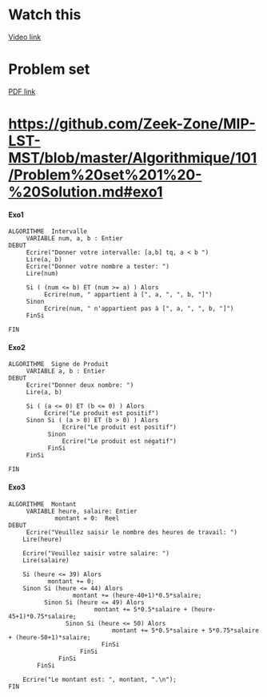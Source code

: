 # Watch this

[Video link](https://www.youtube.com/playlist?list=PLF2W_rB6QiYBZl59v_ueRM8kcUKQMPBGS)
# Problem set
[PDF link](https://github.com/DgrinderHZ/MIP/blob/master/Langage%20C/S3/Problem%20Set%201.pdf)

# https://github.com/Zeek-Zone/MIP-LST-MST/blob/master/Algorithmique/101/Problem%20set%201%20-%20Solution.md#exo1

#### Exo1

```
ALGORITHME  Intervalle
     VARIABLE num, a, b : Entier
DEBUT
     Ecrire("Donner votre intervalle: [a,b] tq, a < b ")
     Lire(a, b)
     Ecrire("Donner votre nombre a tester: ")
     Lire(num)
     
     Si ( (num <= b) ET (num >= a) ) Alors
          Ecrire(num, " appartient à [", a, ", ", b, "]")
     Sinon 
          Ecrire(num, " n'appartient pas à [", a, ", ", b, "]")
     FinSi
     
FIN
```
#### Exo2

```
ALGORITHME  Signe de Produit
     VARIABLE a, b : Entier
DEBUT
     Ecrire("Donner deux nombre: ")
     Lire(a, b)
     
     Si ( (a <= 0) ET (b <= 0) ) Alors
          Ecrire("Le produit est positif")
     Sinon Si ( (a > 0) ET (b > 0) ) Alors
               Ecrire("Le produit est positif")
           Sinon
               Ecrire("Le produit est négatif")
           FinSi
     FinSi
     
FIN
```

#### Exo3

```
ALGORITHME  Montant
     VARIABLE heure, salaire: Entier
	         montant = 0:  Reel
DEBUT
     Ecrire("Veuillez saisir le nombre des heures de travail: ")
	Lire(heure)

	Ecrire("Veuillez saisir votre salaire: ")
	Lire(salaire)

	Si (heure <= 39) Alors
           montant += 0;
	Sinon Si (heure <= 44) Alors
                  montant += (heure-40+1)*0.5*salaire;
	      Sinon Si (heure <= 49) Alors
                        montant += 5*0.5*salaire + (heure-45+1)*0.75*salaire;
	            Sinon Si (heure <= 50) Alors
                             montant += 5*0.5*salaire + 5*0.75*salaire + (heure-50+1)*salaire;
                          FinSi
                    FinSi
              FinSi
     	FinSi
	
	Ecrire("Le montant est: ", montant, ".\n"); 
FIN
```
